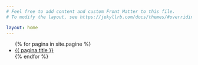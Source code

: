 ```yaml
---
# Feel free to add content and custom Front Matter to this file.
# To modify the layout, see https://jekyllrb.com/docs/themes/#overriding-theme-defaults

layout: home
---
```


<ul>
  {% for pagina in site.pagine %}
    <li><a href="{{site.baseurl}}{{pagina.url }}">{{ pagina.title }}</a></li>
  {% endfor %}
</ul>